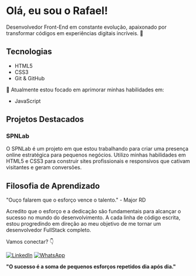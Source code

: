 # Olá, eu sou o Rafael!

Desenvolvedor Front-End em constante evolução, apaixonado por transformar códigos em experiências digitais incríveis. 🚀

## Tecnologias

- HTML5
- CSS3
- Git & GitHub

🌱 Atualmente estou focado em aprimorar minhas habilidades em:

- JavaScript

## Projetos Destacados

### SPNLab

O SPNLab é um projeto em que estou trabalhando para criar uma presença online estratégica para pequenos negócios. Utilizo minhas habilidades em HTML5 e CSS3 para construir sites profissionais e responsivos que cativam visitantes e geram conversões.

## Filosofia de Aprendizado

"Ouço falarem que o esforço vence o talento." - Major RD

Acredito que o esforço e a dedicação são fundamentais para alcançar o sucesso no mundo do desenvolvimento. A cada linha de código escrita, estou progredindo em direção ao meu objetivo de me tornar um desenvolvedor FullStack completo.

Vamos conectar? 👇

[![LinkedIn](https://img.shields.io/badge/LinkedIn-0077B5?style=for-the-badge&logo=linkedin&logoColor=white)](https://www.linkedin.com/in/rafaeloliveira1)
[![WhatsApp](https://img.shields.io/badge/WhatsApp-25D366?style=for-the-badge&logo=whatsapp&logoColor=white)](https://wa.me/5519971184512)

**"O sucesso é a soma de pequenos esforços repetidos dia após dia."**
